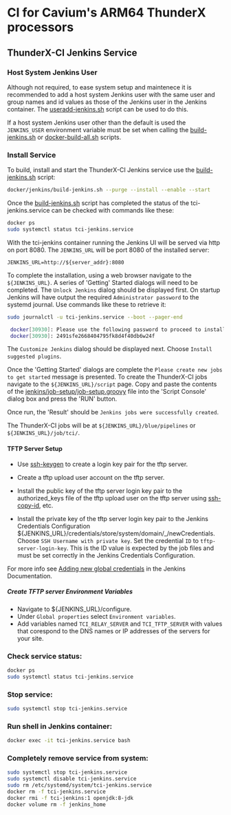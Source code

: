 # CI for Cavium's ARM64 ThunderX processors

## ThunderX-CI Jenkins Service

### Host System Jenkins User

Although not required, to ease system setup and maintenece it is recommended to
add a host system Jenkins user with the same user and group names and id values
as those of the Jenkins user in the Jenkins container.  The
[useradd-jenkins.sh](scripts/useradd-jenkins.sh) script can be used to do this.

If a host system Jenkins user other than the default is used the `JENKINS_USER`
environment variable must be set when calling the
[build-jenkins.sh](docker/jenkins/build-jenkins.sh) or
[docker-build-all.sh](docker/docker-build-all.sh) scripts.


### Install Service

To build, install and start the ThunderX-CI Jenkins service use the
[build-jenkins.sh](docker/jenkins/build-jenkins.sh) script:

```sh
docker/jenkins/build-jenkins.sh --purge --install --enable --start
```

Once the [build-jenkins.sh](docker/jenkins/build-jenkins.sh) script has
completed the status of the tci-jenkins.service can be checked with commands
like these:

```sh
docker ps
sudo systemctl status tci-jenkins.service
```

With the tci-jenkins container running the Jenkins UI will be served via
http on port 8080.  The `JENKINS_URL` will be port 8080 of the installed
server:

    JENKINS_URL=http://${server_addr}:8080

To complete the installation, using a web browser navigate to the `${JENKINS_URL}`.
A series of 'Getting' Started dialogs will need to be completed.  The
`Unlock Jenkins` dialog should be displayed first.  On startup Jenkins will have
output the required `Administrator password` to the systemd journal.  Use
commands like these to retrieve it:

```sh
sudo journalctl -u tci-jenkins.service --boot --pager-end

 docker[30930]: Please use the following password to proceed to installation:
 docker[30930]: 2491sfe2668404795fk8d4f40db6w24f
```

The `Customize Jenkins` dialog should be displayed next.  Choose
`Install suggested plugins`.

Once the 'Getting Started' dialogs are complete the
`Please create new jobs to get started` message is presented.  To create the
ThunderX-CI jobs navigate to the `${JENKINS_URL}/script` page. Copy and paste
the contents of the
[jenkins/job-setup/job-setup.groovy](jenkins/job-setup/job-setup.groovy)
file into the 'Script Console' dialog box and press the 'RUN' button.

Once run, the 'Result' should be `Jenkins jobs were successfully created`.

The ThunderX-CI jobs will be at `${JENKINS_URL}/blue/pipelines` or
`${JENKINS_URL}/job/tci/`.


#### TFTP Server Setup

* Use [ssh-keygen](https://www.openssh.com/manual.html) to create a login key
pair for the tftp server.

* Create a tftp upload user account on the tftp server.

* Install the public key of the tftp server login key pair to the authorized_keys
file of the tftp upload user on the tftp server using
[ssh-copy-id](https://www.openssh.com/manual.html), etc.

* Install the private key of the tftp server login key pair to the Jenkins
Credentials Configuration
${JENKINS_URL}/credentials/store/system/domain/_/newCredentials. Choose
`SSH Username with private key`. Set the credential `ID` to
`tftp-server-login-key`.  This is the ID value is expected by the job files and
must be set correctly in the Jenkins Credentials Configuration.

For more info see 
[Adding new global credentials](https://jenkins.io/doc/book/using/using-credentials/#adding-new-global-credentials)
in the Jenkins Documentation.

##### Create TFTP server Environment Variables

* Navigate to ${JENKINS_URL}/configure.
* Under `Global properties` select `Environment variables`.
* Add variables named `TCI_RELAY_SERVER` and `TCI_TFTP_SERVER` with values
that corespond to the DNS names or IP addresses of the servers for your site.

### Check service status:

```sh
docker ps
sudo systemctl status tci-jenkins.service
```

### Stop service:

```sh
sudo systemctl stop tci-jenkins.service
```

### Run shell in Jenkins container:

```sh
docker exec -it tci-jenkins.service bash
```

### Completely remove service from system:

```sh
sudo systemctl stop tci-jenkins.service
sudo systemctl disable tci-jenkins.service
sudo rm /etc/systemd/system/tci-jenkins.service
docker rm -f tci-jenkins.service
docker rmi -f tci-jenkins:1 openjdk:8-jdk
docker volume rm -f jenkins_home

```
